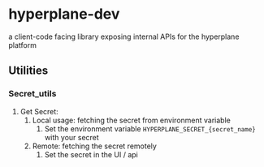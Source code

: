 # hyperplane-dev
a client-code facing library exposing internal APIs for the hyperplane platform

## Utilities
### Secret_utils
1. Get Secret:
   1. Local usage: fetching the secret from environment variable
      1. Set the environment variable `HYPERPLANE_SECRET_{secret_name}` with your secret
   2. Remote: fetching the secret remotely
      1. Set the secret in the UI / api